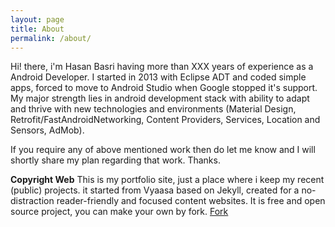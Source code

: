 ```yaml
---
layout: page
title: About
permalink: /about/
---
```


Hi! there, i'm Hasan Basri having more than XXX years of experience as a Android Developer. I started in 2013 with Eclipse ADT and coded simple apps, forced to move to Android Studio when Google stopped it's support. My major strength lies in android development stack with ability to adapt and thrive with new technologies and environments (Material Design, Retrofit/FastAndroidNetworking, Content Providers, Services, Location and Sensors, AdMob).

If you require any of above mentioned work then do let me know and I will shortly share my plan regarding that work. Thanks.


 
**Copyright Web**
This is my portfolio site, just a place where i keep my recent (public) projects.  it started from Vyaasa based on Jekyll, created for a no-distraction reader-friendly and focused content websites. It is free and open source project, you can make your own by fork.
<a class="github-button" href="https://github.com/creatorb/creatorb.github.io/fork" data-icon="octicon-repo-forked" aria-label="Fork creatorb/creatorb.github.io on GitHub">Fork</a>
<script async defer src="https://buttons.github.io/buttons.js"></script>
<!--stackedit_data:
eyJoaXN0b3J5IjpbMTQ5OTc1NDA0NCwxMDQzMDcxNzc3LC0xMT
I2Nzg1NzYyXX0=
-->